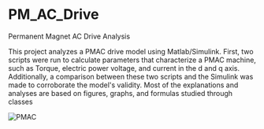 # PM_AC_Drive
Permanent Magnet AC Drive Analysis

This project analyzes a PMAC drive model using Matlab/Simulink. First, two scripts were run to calculate parameters that characterize a PMAC machine, such as Torque, electric power voltage, and current in the d and q axis. Additionally, a comparison between these two scripts and the Simulink was made to corroborate the model's validity. Most of the explanations and analyses are based on figures, graphs, and formulas studied through classes

![PMAC](https://github.com/mmarv96/PM_AC_Drive/assets/58235749/3f9677a3-c197-4699-b87c-0146ef58e917)
